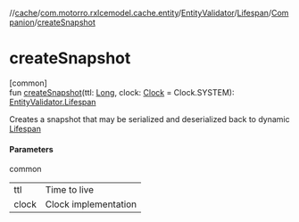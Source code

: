 //[cache](../../../../../index.md)/[com.motorro.rxlcemodel.cache.entity](../../../index.md)/[EntityValidator](../../index.md)/[Lifespan](../index.md)/[Companion](index.md)/[createSnapshot](create-snapshot.md)

# createSnapshot

[common]\
fun [createSnapshot](create-snapshot.md)(ttl: [Long](https://kotlinlang.org/api/latest/jvm/stdlib/kotlin/-long/index.html), clock: [Clock](../../../../../../common/com.motorro.rxlcemodel.common/-clock/index.md) = Clock.SYSTEM): [EntityValidator.Lifespan](../index.md)

Creates a snapshot that may be serialized and deserialized back to dynamic [Lifespan](../index.md)

#### Parameters

common

| | |
|---|---|
| ttl | Time to live |
| clock | Clock implementation |
